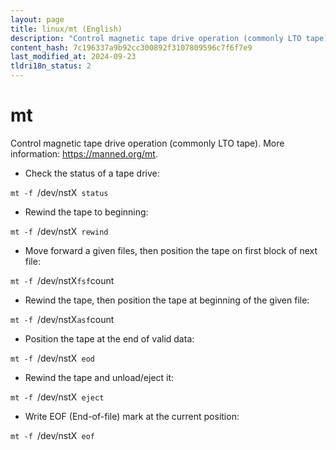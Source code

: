 ```yaml
---
layout: page
title: linux/mt (English)
description: "Control magnetic tape drive operation (commonly LTO tape)."
content_hash: 7c196337a9b92cc300892f3107809596c7f6f7e9
last_modified_at: 2024-09-23
tldri18n_status: 2
---
```

# mt

Control magnetic tape drive operation (commonly LTO tape).
More information: <https://manned.org/mt>.

- Check the status of a tape drive:

`mt -f `<span class="tldr-var badge badge-pill bg-dark-lm bg-white-dm text-white-lm text-dark-dm font-weight-bold">/dev/nstX</span>` status`

- Rewind the tape to beginning:

`mt -f `<span class="tldr-var badge badge-pill bg-dark-lm bg-white-dm text-white-lm text-dark-dm font-weight-bold">/dev/nstX</span>` rewind`

- Move forward a given files, then position the tape on first block of next file:

`mt -f `<span class="tldr-var badge badge-pill bg-dark-lm bg-white-dm text-white-lm text-dark-dm font-weight-bold">/dev/nstX</span>` fsf `<span class="tldr-var badge badge-pill bg-dark-lm bg-white-dm text-white-lm text-dark-dm font-weight-bold">count</span>

- Rewind the tape, then position the tape at beginning of the given file:

`mt -f `<span class="tldr-var badge badge-pill bg-dark-lm bg-white-dm text-white-lm text-dark-dm font-weight-bold">/dev/nstX</span>` asf `<span class="tldr-var badge badge-pill bg-dark-lm bg-white-dm text-white-lm text-dark-dm font-weight-bold">count</span>

- Position the tape at the end of valid data:

`mt -f `<span class="tldr-var badge badge-pill bg-dark-lm bg-white-dm text-white-lm text-dark-dm font-weight-bold">/dev/nstX</span>` eod`

- Rewind the tape and unload/eject it:

`mt -f `<span class="tldr-var badge badge-pill bg-dark-lm bg-white-dm text-white-lm text-dark-dm font-weight-bold">/dev/nstX</span>` eject`

- Write EOF (End-of-file) mark at the current position:

`mt -f `<span class="tldr-var badge badge-pill bg-dark-lm bg-white-dm text-white-lm text-dark-dm font-weight-bold">/dev/nstX</span>` eof`
